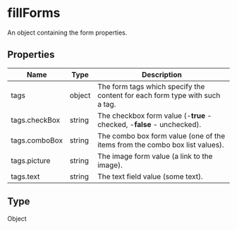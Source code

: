 # fillForms

An object containing the form properties.

## Properties

| Name | Type | Description |
| ---- | ---- | ----------- |
| tags | object | The form tags which specify the content for each form type with such a tag. |
| tags.checkBox | string | The checkbox form value (-**true** - checked, -**false** - unchecked). |
| tags.comboBox | string | The combo box form value (one of the items from the combo box list values). |
| tags.picture | string | The image form value (a link to the image). |
| tags.text | string | The text field value (some text). |
## Type

Object

